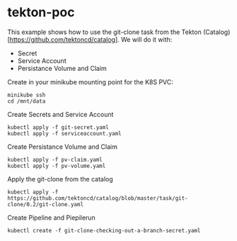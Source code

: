 # tekton-poc

This example shows how to use the git-clone task from the Tekton (Catalog)[https://github.com/tektoncd/catalog].
We will do it with:
- Secret
- Service Account
- Persistance Volume and Claim

Create in your minikube mounting point for the K8S PVC:
```
minikube ssh
cd /mnt/data
```


Create Secrets and Service Account
```
kubectl apply -f git-secret.yaml
kubectl apply -f serviceaccount.yaml

```

Create Persistance Volume and Claim

```
kubectl apply -f pv-claim.yaml
kubectl apply -f pv-volume.yaml
```

Apply the git-clone from the catalog
```
kubectl apply -f https://github.com/tektoncd/catalog/blob/master/task/git-clone/0.2/git-clone.yaml
```

Create Pipeline and Piepilerun

```
kubectl create -f git-clone-checking-out-a-branch-secret.yaml
```
